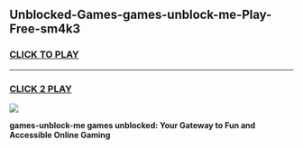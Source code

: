 
## Unblocked-Games-games-unblock-me-Play-Free-sm4k3
<h3>
<a href="https://premium76.site?title=games-unblock-me&ref=17A">CLICK TO PLAY</a></h3>
<hr>

<h3>
<a href="https://premium76.site?title=games-unblock-me&ref=17A">CLICK 2 PLAY</a>
  
</h3>

<a href="https://premium76.site?title=games-unblock-me&ref=17A"><img src="https://clearcache.store/games.png"></a>


**games-unblock-me games unblocked: Your Gateway to Fun and Accessible Online Gaming**
